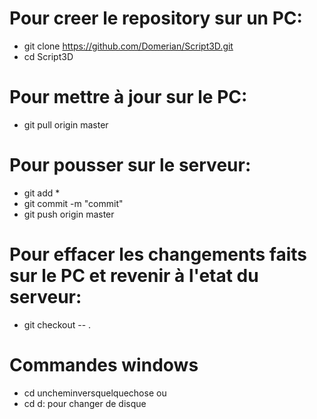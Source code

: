 # Pour creer le repository sur un PC:
  - git clone https://github.com/Domerian/Script3D.git
  - cd Script3D
# Pour mettre à jour sur le PC:
  - git pull origin master
# Pour pousser sur le serveur:
  - git add *
  - git commit -m "commit"
  - git push origin master
# Pour effacer les changements faits sur le PC et revenir à l'etat du serveur:
  - git checkout -- . 

# Commandes windows
  - cd uncheminversquelquechose
  ou
  - cd d:
  pour changer de disque
